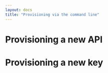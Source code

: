 ```yaml
---
layout: docs
title: "Provisioning via the command line"
---
```


# Provisioning a new API

# Provisioning a new key
